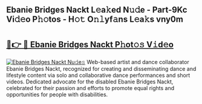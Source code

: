 ## Ebanie Bridges Nackt L𝚎a𝚔ed N𝚞𝚍e - Part-9Kc Vi𝚍𝚎o P𝚑𝚘tos - H𝚘𝚝 O𝚗𝚕yf𝚊ns L𝚎a𝚔s vny0m

# <h2><a href="http://kfbjifw.oniu.top/?m=Ebanie+Bridges+Nackt">🔗👉 🔴 Ebanie Bridges Nackt P𝚑ot𝚘𝚜 V𝚒d𝚎o</a></h2>

[![Ebanie Bridges Nackt Nu𝚍e𝚜](https://i.imgur.com/0qMVB7G.gif)](http://kfbjifw.oniu.top/?m=Ebanie+Bridges+Nackt)
Web-based artist and dance collaborator Ebanie Bridges Nackt, recognized for creating and disseminating dance and lifestyle content via solo and collaborative dance performances and short videos. Dedicated advocate for the disabled Ebanie Bridges Nackt, celebrated for their passion and efforts to promote equal rights and opportunities for people with disabilities.  
